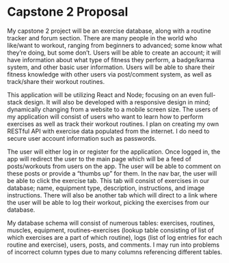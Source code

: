 # Capstone 2 Proposal

My capstone 2 project will be an exercise database, along with a routine tracker and forum section. There are many people in the world who like/want to workout, ranging from beginners to advanced; some know what they’re doing, but some don’t. Users will be able to create an account; it will have information about what type of fitness they perform, a badge/karma system, and other basic user information. Users will be able to share their fitness knowledge with other users via post/comment system, as well as track/share their workout routines.

This application will be utilizing React and Node; focusing on an even full-stack design. It will also be developed with a responsive design in mind; dynamically changing from a website to a mobile screen size.
The users of my application will consist of users who want to learn how to perform exercises as well as track their workout routines. I plan on creating my own RESTful API with exercise data populated from the internet. I do need to secure user account information such as passwords.

The user will either log in or register for the application. Once logged in, the app will redirect the user to the main page which will be a feed of posts/workouts from users on the app. The user will be able to comment on these posts or provide a “thumbs up” for them. In the nav bar, the user will be able to click the exercise tab. This tab will consist of exercises in our database; name, equipment type, description, instructions, and image instructions. There will also be another tab which will direct to a link where the user will be able to log their workout, picking the exercises from our database.

My database schema will consist of numerous tables: exercises, routines, muscles, equipment, routines-exercises (lookup table consisting of list of which exercises are a part of which routine), logs (list of log entries for each routine and exercise), users, posts, and comments. I may run into problems of incorrect column types due to many columns referencing different tables.
